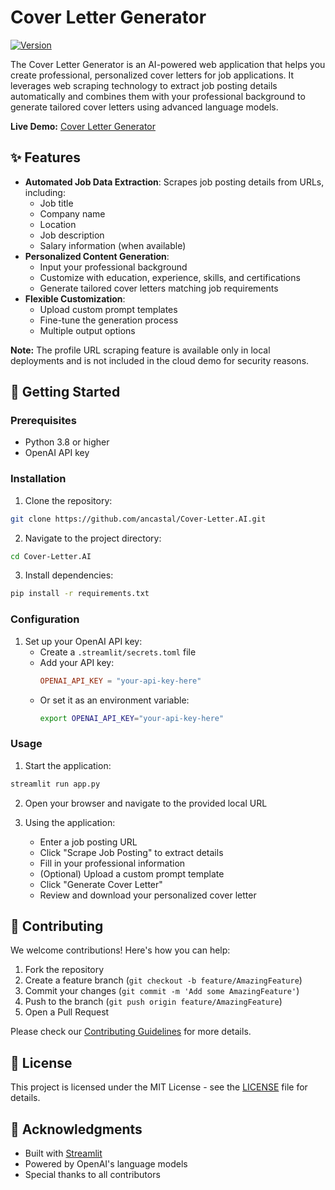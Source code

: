 # Cover Letter Generator

[![Version](https://img.shields.io/badge/version-1.1.0-blue.svg)](VERSION)

The Cover Letter Generator is an AI-powered web application that helps you create professional, personalized cover letters for job applications. It leverages web scraping technology to extract job posting details automatically and combines them with your professional background to generate tailored cover letters using advanced language models.

**Live Demo:** [Cover Letter Generator](https://coverletter-generation.streamlit.app/)

## ✨ Features

- **Automated Job Data Extraction**: Scrapes job posting details from URLs, including:
  - Job title
  - Company name
  - Location
  - Job description
  - Salary information (when available)
- **Personalized Content Generation**: 
  - Input your professional background
  - Customize with education, experience, skills, and certifications
  - Generate tailored cover letters matching job requirements
- **Flexible Customization**:
  - Upload custom prompt templates
  - Fine-tune the generation process
  - Multiple output options

**Note:** The profile URL scraping feature is available only in local deployments and is not included in the cloud demo for security reasons.

## 🚀 Getting Started

### Prerequisites

- Python 3.8 or higher
- OpenAI API key

### Installation

1. Clone the repository:
```bash
git clone https://github.com/ancastal/Cover-Letter.AI.git
```

2. Navigate to the project directory:
```bash
cd Cover-Letter.AI
```

3. Install dependencies:
```bash
pip install -r requirements.txt
```

### Configuration

1. Set up your OpenAI API key:
   - Create a `.streamlit/secrets.toml` file
   - Add your API key:
     ```toml
     OPENAI_API_KEY = "your-api-key-here"
     ```
   - Or set it as an environment variable:
     ```bash
     export OPENAI_API_KEY="your-api-key-here"
     ```

### Usage

1. Start the application:
```bash
streamlit run app.py
```

2. Open your browser and navigate to the provided local URL

3. Using the application:
   - Enter a job posting URL
   - Click "Scrape Job Posting" to extract details
   - Fill in your professional information
   - (Optional) Upload a custom prompt template
   - Click "Generate Cover Letter"
   - Review and download your personalized cover letter

## 🤝 Contributing

We welcome contributions! Here's how you can help:

1. Fork the repository
2. Create a feature branch (`git checkout -b feature/AmazingFeature`)
3. Commit your changes (`git commit -m 'Add some AmazingFeature'`)
4. Push to the branch (`git push origin feature/AmazingFeature`)
5. Open a Pull Request

Please check our [Contributing Guidelines](CONTRIBUTING.md) for more details.

## 📝 License

This project is licensed under the MIT License - see the [LICENSE](LICENSE) file for details.

## 🙏 Acknowledgments

- Built with [Streamlit](https://streamlit.io/)
- Powered by OpenAI's language models
- Special thanks to all contributors
